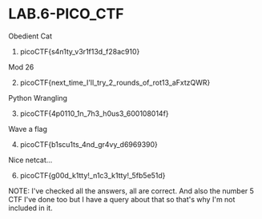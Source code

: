 # LAB.6-PICO_CTF

Obedient Cat

1) picoCTF{s4n1ty_v3r1f13d_f28ac910}

Mod 26

2) picoCTF{next_time_I'll_try_2_rounds_of_rot13_aFxtzQWR}

Python Wrangling

3) picoCTF{4p0110_1n_7h3_h0us3_600108014f}

Wave a flag

4) picoCTF{b1scu1ts_4nd_gr4vy_d6969390}

Nice netcat...

6) picoCTF{g00d_k1tty!_n1c3_k1tty!_5fb5e51d}

NOTE: I've checked all the answers, all are correct. And also the number 5 CTF I've done too but I have a query about that so that's why I'm not included in it.
